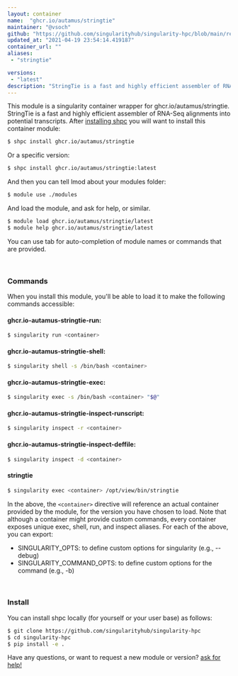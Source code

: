 ```yaml
---
layout: container
name:  "ghcr.io/autamus/stringtie"
maintainer: "@vsoch"
github: "https://github.com/singularityhub/singularity-hpc/blob/main/registry/ghcr.io/autamus/stringtie/container.yaml"
updated_at: "2021-04-19 23:54:14.419187"
container_url: ""
aliases:
 - "stringtie"

versions:
 - "latest"
description: "StringTie is a fast and highly efficient assembler of RNA-Seq alignments into potential transcripts."
---
```


This module is a singularity container wrapper for ghcr.io/autamus/stringtie.
StringTie is a fast and highly efficient assembler of RNA-Seq alignments into potential transcripts.
After [installing shpc](#install) you will want to install this container module:

```bash
$ shpc install ghcr.io/autamus/stringtie
```

Or a specific version:

```bash
$ shpc install ghcr.io/autamus/stringtie:latest
```

And then you can tell lmod about your modules folder:

```bash
$ module use ./modules
```

And load the module, and ask for help, or similar.

```bash
$ module load ghcr.io/autamus/stringtie/latest
$ module help ghcr.io/autamus/stringtie/latest
```

You can use tab for auto-completion of module names or commands that are provided.

<br>

### Commands

When you install this module, you'll be able to load it to make the following commands accessible:

#### ghcr.io-autamus-stringtie-run:

```bash
$ singularity run <container>
```

#### ghcr.io-autamus-stringtie-shell:

```bash
$ singularity shell -s /bin/bash <container>
```

#### ghcr.io-autamus-stringtie-exec:

```bash
$ singularity exec -s /bin/bash <container> "$@"
```

#### ghcr.io-autamus-stringtie-inspect-runscript:

```bash
$ singularity inspect -r <container>
```

#### ghcr.io-autamus-stringtie-inspect-deffile:

```bash
$ singularity inspect -d <container>
```


#### stringtie
       
```bash
$ singularity exec <container> /opt/view/bin/stringtie
```



In the above, the `<container>` directive will reference an actual container provided
by the module, for the version you have chosen to load. Note that although a container
might provide custom commands, every container exposes unique exec, shell, run, and
inspect aliases. For each of the above, you can export:

 - SINGULARITY_OPTS: to define custom options for singularity (e.g., --debug)
 - SINGULARITY_COMMAND_OPTS: to define custom options for the command (e.g., -b)

<br>
  
### Install

You can install shpc locally (for yourself or your user base) as follows:

```bash
$ git clone https://github.com/singularityhub/singularity-hpc
$ cd singularity-hpc
$ pip install -e .
```

Have any questions, or want to request a new module or version? [ask for help!](https://github.com/singularityhub/singularity-hpc/issues)